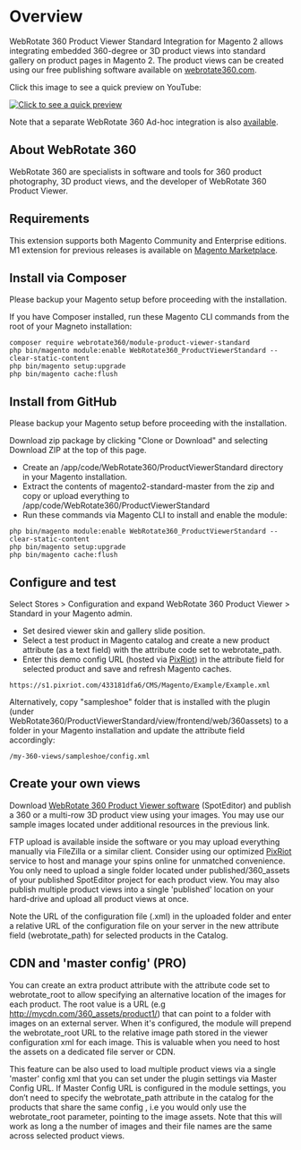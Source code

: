 # Overview

WebRotate 360 Product Viewer Standard Integration for Magento 2 allows integrating embedded 360-degree or 3D product views into standard gallery on product pages in Magento 2. The product views can be created using our free publishing software available on [webrotate360.com](http://www.webrotate360.com/products/webrotate-360-product-viewer.aspx). 

Click this image to see a quick preview on YouTube: 

[![Click to see a quick preview](https://img.youtube.com/vi/XgEHlmGYQYw/0.jpg)](https://www.youtube.com/watch?v=XgEHlmGYQYw)

Note that a separate WebRotate 360 Ad-hoc integration is also [available](https://github.com/webrotate360/magento2-adhoc). 


## About WebRotate 360

WebRotate 360 are specialists in software and tools for 360 product photography, 3D product views, and the developer of WebRotate 360 Product Viewer.


## Requirements

This extension supports both Magento Community and Enterprise editions. M1 extension for previous releases is available on [Magento Marketplace](https://marketplace.magento.com/webrotate360-webrotate360-catalog.html).


## Install via Composer

Please backup your Magento setup before proceeding with the installation.

If you have Composer installed, run these Magento CLI commands from the root of your Magneto installation:
```shell
composer require webrotate360/module-product-viewer-standard
php bin/magento module:enable WebRotate360_ProductViewerStandard --clear-static-content 
php bin/magento setup:upgrade
php bin/magento cache:flush
```


## Install from GitHub

Please backup your Magento setup before proceeding with the installation.

Download zip package by clicking "Clone or Download" and selecting Download ZIP at the top of this page. 

 * Create an /app/code/WebRotate360/ProductViewerStandard directory in your Magento installation.
 * Extract the contents of magento2-standard-master from the zip and copy or upload everything to /app/code/WebRotate360/ProductViewerStandard
 * Run these commands via Magento CLI  to install and enable the module:
 
 ```shell
php bin/magento module:enable WebRotate360_ProductViewerStandard --clear-static-content  
php bin/magento setup:upgrade
php bin/magento cache:flush
```


## Configure and test

Select Stores > Configuration and expand WebRotate 360 Product Viewer > Standard in your Magento admin. 

* Set desired viewer skin and gallery slide position.
* Select a test product in Magento catalog and create a new product attribute (as a text field) with the attribute code set to webrotate_path.
* Enter this demo config URL (hosted via [PixRiot](https://www.webrotate360.com/services/pixriot.aspx)) in the attribute field for selected product and save and refresh Magento caches.

 ```shell
https://s1.pixriot.com/433181dfa6/CMS/Magento/Example/Example.xml
 ```
 
 
 Alternatively, copy "sampleshoe" folder that is installed with the plugin (under WebRotate360/ProductViewerStandard/view/frontend/web/360assets) to a folder in your Magento installation and update the attribute field accordingly: 
 ```shell
 /my-360-views/sampleshoe/config.xml
 ```


## Create your own views

Download [WebRotate 360 Product Viewer software](http://www.webrotate360.com/products/webrotate-360-product-viewer.aspx) (SpotEditor) and publish a 360 or a multi-row 3D product view using your images. You may use our sample images located under additional resources in the previous link.

FTP upload is available inside the software or you may upload everything manually via FileZilla or a similar client. Consider using our optimized [PixRiot](https://www.webrotate360.com/services/pixriot.aspx) service to host and manage your spins online for unmatched convenience. You only need to upload a single folder located under published/360_assets of your published SpotEditor project for each product view. You may also publish multiple product views into a single 'published' location on your hard-drive and upload all product views at once.

Note the URL of the configuration file (.xml) in the uploaded folder and enter a relative URL of the configuration file on your server in the new attribute field (webrotate_path) for selected products in the Catalog.


## CDN and 'master config' (PRO)

You can create an extra product attribute with the attribute code set to webrotate_root to allow specifying an alternative location of the images for each product. The root value is a URL (e.g http://mycdn.com/360_assets/product1/) that can point to a folder with images on an external server. When it's configured, the module will prepend the webrotate_root URL to the relative image path stored in the viewer configuration xml for each image. This is valuable when you need to host the assets on a dedicated file server or CDN.

This feature can be also used to load multiple product views via a single 'master' config xml that you can set under the plugin settings via Master Config URL. If Master Config URL is configured in the module settings, you don’t need to specify the webrotate_path attribute in the catalog for the products that share the same config , i.e you would only use the webrotate_root parameter, pointing to the image assets. Note that this will work as long a the number of images and their file names are the same across selected product views. 
